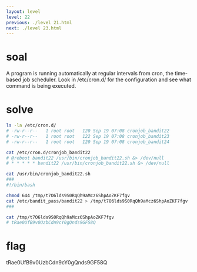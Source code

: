 ```yaml
---
layout: level
level: 22
previous: ./level 21.html
next: ./level 23.html
---
```


# soal
A program is running automatically at regular intervals from cron, the time-based job scheduler. Look in /etc/cron.d/ for the configuration and see what command is being executed.

# solve
```bash
ls -la /etc/cron.d/
# -rw-r--r--   1 root root   120 Sep 19 07:08 cronjob_bandit22
# -rw-r--r--   1 root root   122 Sep 19 07:08 cronjob_bandit23
# -rw-r--r--   1 root root   120 Sep 19 07:08 cronjob_bandit24

cat /etc/cron.d/cronjob_bandit22
# @reboot bandit22 /usr/bin/cronjob_bandit22.sh &> /dev/null
# * * * * * bandit22 /usr/bin/cronjob_bandit22.sh &> /dev/null

cat /usr/bin/cronjob_bandit22.sh
###
#!/bin/bash

chmod 644 /tmp/t7O6lds9S0RqQh9aMcz6ShpAoZKF7fgv
cat /etc/bandit_pass/bandit22 > /tmp/t7O6lds9S0RqQh9aMcz6ShpAoZKF7fgv
###

cat /tmp/t7O6lds9S0RqQh9aMcz6ShpAoZKF7fgv
# tRae0UfB9v0UzbCdn9cY0gQnds9GF58Q
```

# flag
tRae0UfB9v0UzbCdn9cY0gQnds9GF58Q